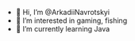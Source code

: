- 👋 Hi, I’m @ArkadiiNavrotskyi
- 👀 I’m interested in gaming, fishing 
- 🌱 I’m currently learning Java
